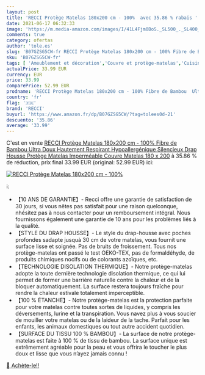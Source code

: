 ```yaml
---
layout: post
title: 'RECCI Protège Matelas 180x200 cm - 100%  avec 35.86 % rabais '
date: 2021-06-17 06:32:33
image: 'https://m.media-amazon.com/images/I/41L4Fjm0BoS._SL500_._SL400_.jpg'
comments: true
category: ofertas
author: 'tole.es'
slug: 'B07GZSG5CW-fr RECCI Protège Matelas 180x200 cm - 100% Fibre de Bambou...'
sku: 'B07GZSG5CW-fr'
tags: [ 'Ameublement et décoration','Couvre et protège-matelas','Cuisine et Maison','Linge de lit et oreillers','Literie et linge de maison','recci', ]
actualPrice: 33.99 EUR
currency: EUR
price: 33.99
comparePrice: 52.99 EUR
prodname: 'RECCI Protège Matelas 180x200 cm - 100% Fibre de Bambou  Ultra Doux  Hautement Respirant  Hypoallergénique  Silencieux  Drap Housse  Protège Matelas Imperméable  Couvre Matelas 180 x 200'
country: 'fr'
flag: '🇫🇷'
brand: 'RECCI'
buyurl: 'https://www.amazon.fr/dp/B07GZSG5CW/?tag=tolees0d-21'
descuento: '35.86'
average: '33.99'
---
```


C'est en vente [RECCI Protège Matelas 180x200 cm - 100% Fibre de Bambou  Ultra Doux  Hautement Respirant  Hypoallergénique  Silencieux  Drap Housse  Protège Matelas Imperméable  Couvre Matelas 180 x 200](https://www.amazon.fr/dp/B07GZSG5CW/?tag=tolees0d-21)  à  35.86 % de réduction, prix final  33.99 EUR (original: 52.99 EUR) ici:

[![RECCI Protège Matelas 180x200 cm - 100% ](https://m.media-amazon.com/images/I/41L4Fjm0BoS._SL500_._SL400_.jpg)](https://www.amazon.fr/dp/B07GZSG5CW/?tag=tolees0d-21)

ℹ️:

- 【10 ANS DE GARANTIE】- Recci offre une garantie de satisfaction de 30 jours, si vous nêtes pas satisfait pour une raison quelconque, nhésitez pas à nous contacter pour un remboursement intégral. Nous fournissons également une garantie de 10 ans pour les problèmes liés à la qualité.
- 【STYLE DU DRAP HOUSSE】- Le style du drap-housse avec poches profondes sadapte jusquà 30 cm de votre matelas, vous fournit une surface lisse et soignée. Pas de bruits de froissement. Tous nos protège-matelas ont passé le test OEKO-TEX, pas de formaldéhyde, de produits chimiques nocifs ou de colorants azoïques, etc.
- 【TECHNOLOGIE DISOLATION THERMIQUE】- Notre protège-matelas adopte la toute dernière technologie disolation thermique, ce qui lui permet de former une barrière naturelle contre la chaleur et de la bloquer automatiquement. La surface restera toujours fraîche pour rendre la chaleur estivale totalement imperceptible.
- 【100 % ÉTANCHE】- Notre protège-matelas est la protection parfaite pour votre matelas contre toutes sortes de liquides, y compris les déversements, lurine et la transpiration. Vous navez plus à vous soucier de mouiller votre matelas ou de la laideur de la tache. Parfait pour les enfants, les animaux domestiques ou tout autre accident quotidien.
- 【SURFACE DU TISSU 100 % BAMBOU】- La surface de notre protège-matelas est faite à 100 % de tissu de bambou. La surface unique est extrêmement agréable pour la peau et vous offrira le toucher le plus doux et lisse que vous n’ayez jamais connu !

[🛒 Achète-le!!](https://www.amazon.fr/dp/B07GZSG5CW/?tag=tolees0d-21)
